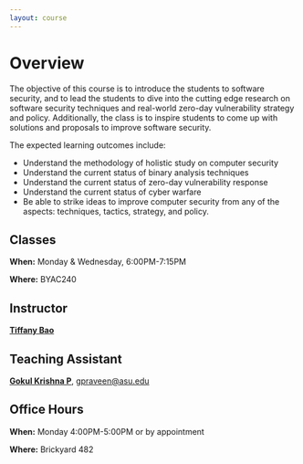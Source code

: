 ```yaml
---
layout: course
---
```

# Overview

The objective of this course is to introduce the students to software security, and to lead the students to dive into the cutting edge research on software security techniques and real-world zero-day vulnerability strategy and policy.
Additionally, the class is to inspire students to come up with solutions and proposals to improve software security.


The expected learning outcomes include:
- Understand the methodology of holistic study on computer security
- Understand the current status of binary analysis techniques
- Understand the current status of zero-day vulnerability response
- Understand the current status of cyber warfare
- Be able to strike ideas to improve computer security from any of the aspects: techniques, tactics, strategy, and policy.


## Classes

**When:** Monday & Wednesday, 6:00PM-7:15PM

**Where:** BYAC240

## Instructor

**[Tiffany Bao](https://www.tiffanybao.com)**

## Teaching Assistant

**[Gokul Krishna P](https://www.deadsec.me)**, gpraveen@asu.edu

## Office Hours

**When:** Monday 4:00PM-5:00PM or by appointment

**Where:** Brickyard 482
